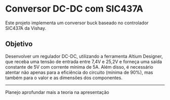 # Conversor DC-DC com SIC437A

Este projeto implementa um conversor buck baseado no controlador SIC437A da Vishay.

## Objetivo
Desenvolver um regulador DC-DC, utilizando a ferramenta Altium Designer, que receba uma tensão de entrada entre 7,4V e 25,2V e forneça uma saída constante de 5V com corrente mínima de 5A. Além disso, é necessário atentar não apenas para a eficiência do circuito (mínima de 90%), mas também para o valor e as dimensões dos componentes.

---


Planejo aprofundar mais a teoria na apresentação
